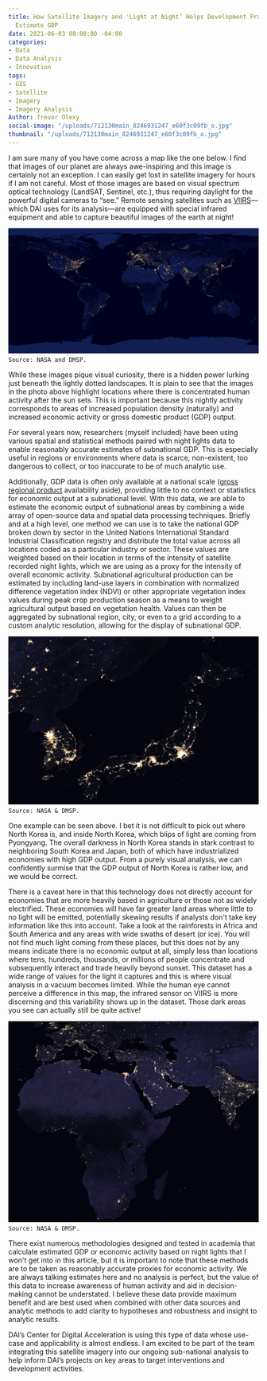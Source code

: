 ```yaml
---
title: How Satellite Imagery and 'Light at Night’ Helps Development Practitioners
  Estimate GDP
date: 2021-06-03 08:00:00 -04:00
categories:
- Data
- Data Analysis
- Innovation
tags:
- GIS
- Satellite
- Imagery
- Imagery Analysis
Author: Trevor Olexy
social-image: "/uploads/712130main_8246931247_e60f3c09fb_o.jpg"
thumbnail: "/uploads/712130main_8246931247_e60f3c09fb_o.jpg"
---
```


I am sure many of you have come across a map like the one below. I find that images of our planet are always awe-inspiring and this image is certainly not an exception. I can easily get lost in satellite imagery for hours if I am not careful. Most of those images are based on visual spectrum optical technology (LandSAT, Sentinel, etc.), thus requiring daylight for the powerful digital cameras to “see.” Remote sensing satellites such as [VIIRS](https://ncc.nesdis.noaa.gov/VIIRS/)—which DAI uses for its analysis—are equipped with special infrared equipment and able to capture beautiful images of the earth at night!

![712130main_8246931247_e60f3c09fb_o-df5bef.jpg](/uploads/712130main_8246931247_e60f3c09fb_o-df5bef.jpg)`Source: NASA and DMSP.`

<!--more-->

While these images pique visual curiosity, there is a hidden power lurking just beneath the lightly dotted landscapes. It is plain to see that the images in the photo above highlight locations where there is concentrated human activity after the sun sets. This is important because this nightly activity corresponds to areas of increased population density (naturally) and increased economic activity or gross domestic product (GDP) output.

For several years now, researchers (myself included) have been using various spatial and statistical methods paired with night lights data to enable reasonably accurate estimates of subnational GDP. This is especially useful in regions or environments where data is scarce, non-existent, too dangerous to collect, or too inaccurate to be of much analytic use.

Additionally, GDP data is often only available at a national scale ([gross regional product](https://unstats.un.org/unsd/economic_stat/China/background_paper_on_GRP.pdf) availability aside), providing little to no context or statistics for economic output at a subnational level. With this data, we are able to estimate the economic output of subnational areas by combining a wide array of open-source data and spatial data processing techniques. Briefly and at a high level, one method we can use is to take the national GDP broken down by sector in the United Nations International Standard Industrial Classification registry and distribute the total value across all locations coded as a particular industry or sector. These values are weighted based on their location in terms of the intensity of satellite recorded night lights, which we are using as a proxy for the intensity of overall economic activity. Subnational agricultural production can be estimated by including land-use layers in combination with normalized difference vegetation index (NDVI) or other appropriate vegetation index values during peak crop production season as a means to weight agricultural output based on vegetation health. Values can then be aggregated by subnational region, city, or even to a grid according to a custom analytic resolution, allowing for the display of subnational GDP.

![north_korea.png](/uploads/north_korea.png)`Source: NASA & DMSP.`

One example can be seen above. I bet it is not difficult to pick out where North Korea is, and inside North Korea, which blips of light are coming from Pyongyang. The overall darkness in North Korea stands in stark contrast to neighboring South Korea and Japan, both of which have industrialized economies with high GDP output. From a purely visual analysis, we can confidently surmise that the GDP output of North Korea is rather low, and we would be correct.

There is a caveat here in that this technology does not directly account for economies that are more heavily based in agriculture or those not as widely electrified. These economies will have far greater land areas where little to no light will be emitted, potentially skewing results if analysts don't take key information like this into account. Take a look at the rainforests in Africa and South America and any areas with wide swaths of desert (or ice). You will not find much light coming from these places, but this does not by any means indicate there is no economic output at all, simply less than locations where tens, hundreds, thousands, or millions of people concentrate and subsequently interact and trade heavily beyond sunset. This dataset has a wide range of values for the light it captures and this is where visual analysis in a vacuum becomes limited. While the human eye cannot perceive a difference in this map, the infrared sensor on VIIRS is more discerning and this variability shows up in the dataset. Those dark areas you see can actually still be quite active!

![africa_night.png](/uploads/africa_night.png)`Source: NASA & DMSP.`

There exist numerous methodologies designed and tested in academia that calculate estimated GDP or economic activity based on night lights that I won't get into in this article, but it is important to note that these methods are to be taken as reasonably accurate proxies for economic activity. We are always talking estimates here and no analysis is perfect, but the value of this data to increase awareness of human activity and aid in decision-making cannot be understated. I believe these data provide maximum benefit and are best used when combined with other data sources and analytic methods to add clarity to hypotheses and robustness and insight to analytic results.

DAI’s Center for Digital Acceleration is using this type of data whose use-case and applicability is almost endless. I am excited to be part of the team integrating this satellite imagery into our ongoing sub-national analysis to help inform DAI’s projects on key areas to target interventions and development activities.